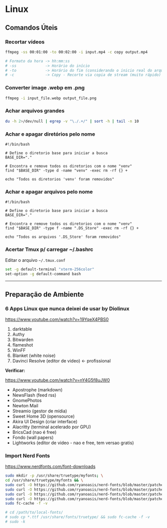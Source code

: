 # Linux

## Comandos Úteis

### Recortar vídeos
``` bash
ffmpeg -ss 00:01:00 -to 00:02:00 -i input.mp4 -c copy output.mp4

# Formato da hora -> hh:mm:ss
# -ss             -> Horário do início
# -to             -> Horário do fim (considerando o inicio real do arquivo)
# -c              -> Copy - Recorte via copia de stream (muito rápido)
```

### Converter image .webp em .png

``` bash
ffmpeg -i input_file.webp output_file.png
```

### Achar arquivos grandes

``` bash
du -h 2>/dev/null | egrep -v "\./.+/" | sort -h | tail -n 10
```

### Achar e apagar diretórios pelo nome

``` shell
#!/bin/bash

# Define o diretorio base para iniciar a busca
BASE_DIR="."

# Encontra e remove todos os diretorios com o nome "venv"
find "$BASE_DIR" -type d -name "venv" -exec rm -rf {} +

echo "Todos os diretorios 'venv' foram removidos"
```

### Achar e apagar arquivos pelo nome

``` shell
#!/bin/bash

# Define o diretorio base para iniciar a busca
BASE_DIR="."

# Encontra e remove todos os diretorios com o nome "venv"
find "$BASE_DIR" -type f -name ".DS_Store" -exec rm -rf {} +

echo "Todos os arquivos '.DS_Store' foram removidos"
```

### Acertar Tmux p/ carregar ~/.bashrc

Editar o arquivo `~/.tmux.conf`

``` bash
set -g default-terminal "xterm-256color"
set-option -g default-command bash
```

---

## Preparação de Ambiente

### 6 Apps Linux que nunca deixei de usar by Diolinux

<https://www.youtube.com/watch?v=19YqeX4PBS0>

1. darktable
1. Authy
1. Bitwarden
1. flameshot
1. WinFF
1. Blanket (white noise)
1. Davinci Resolve (editor de video) <- profissional



**Verificar:**

<https://www.youtube.com/watch?v=nY4G5f8uJW0>

* Apostrophe (markdown)
* NewsFlash (feed rss)
* GnomePhotos
* Newton Mail
* Streamio (gestor de mídia)
* Sweet Home 3D (opensource)
* Akira UI Design (criar interface)
* Alacritty (terminal acelerado por GPU)
* BricsCad (nao é free)
* Fondo (wall papers)
* Lightworks (editor de video - nao e free, tem versao gratis)


### Import Nerd Fonts

<https://www.nerdfonts.com/font-downloads>

``` bash
sudo mkdir -p /usr/share/truetype/myfonts; \
cd /usr/share/truetype/myfonts && \
sudo curl -O https://github.com/ryanoasis/nerd-fonts/blob/master/patched-fonts/RobotoMono/Regular/complete/Roboto%20Mono%20Nerd%20Font%20Complete.ttf && \
sudo curl -O https://github.com/ryanoasis/nerd-fonts/blob/master/patched-fonts/UbuntuMono/Regular/complete/Ubuntu%20Mono%20Nerd%20Font%20Complete.ttf && \
sudo curl -O https://github.com/ryanoasis/nerd-fonts/blob/master/patched-fonts/VictorMono/Light/complete/Victor%20Mono%20Light%20Nerd%20Font%20Complete.ttf && \
sudo curl -O https://github.com/ryanoasis/nerd-fonts/blob/master/patched-fonts/VictorMono/Regular/complete/Victor%20Mono%20Regular%20Nerd%20Font%20Complete.ttf && \
sudo fc-cache -f -v

# cd /path/to/local-fonts/
# sudo cp *.ttf /usr/share/fonts/truetype/ && sudo fc-cache -f -v
# sudo -k
```
